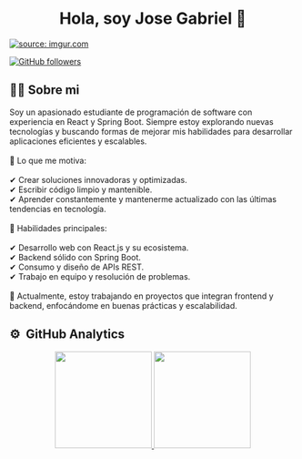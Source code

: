 <div align="center">
<h1 align="center">Hola, soy Jose Gabriel 🫡</h1>
</div>
<a href="https://imgur.com/7L2V21k"><img src="https://i.imgur.com/7L2V21k.png" title="source: imgur.com" /></a>

[![GitHub followers](https://img.shields.io/github/followers/jgabrielrm?style=social)](https://github.com/JGabrielRM)


## 🙋‍♂️ Sobre mi 

Soy un apasionado estudiante de programación de software con experiencia en React y Spring Boot. Siempre estoy explorando nuevas tecnologías y buscando formas de mejorar mis habilidades para desarrollar aplicaciones eficientes y escalables.
<br>
<br>
🚀 Lo que me motiva:
<br>
<br>
✔ Crear soluciones innovadoras y optimizadas.
<br>
✔ Escribir código limpio y mantenible.
<br>
✔ Aprender constantemente y mantenerme actualizado con las últimas tendencias en tecnología.
<br>
<br>
🔧 Habilidades principales:
<br>
<br>
✔ Desarrollo web con React.js y su ecosistema.
<br>
✔ Backend sólido con Spring Boot.
<br>
✔ Consumo y diseño de APIs REST.
<br>
✔ Trabajo en equipo y resolución de problemas.
<br>
<br>
📌 Actualmente, estoy trabajando en proyectos que integran frontend y backend, enfocándome en buenas prácticas y escalabilidad.                                                                                   
## ⚙️ &nbsp;GitHub Analytics

<p align="center">
<a href="https://github.com/JGabrielRM">
  <img height="170em" src="https://github-readme-stats-eight-theta.vercel.app/api?username=JGabrielRM&show_icons=true&theme=algolia&include_all_commits=true&count_private=true"/>
  <img height="170em" src="https://github-readme-stats-eight-theta.vercel.app/api/top-langs/?username=JGabrielRM&layout=compact&langs_count=8&theme=algolia"/>
</a>
</p>
